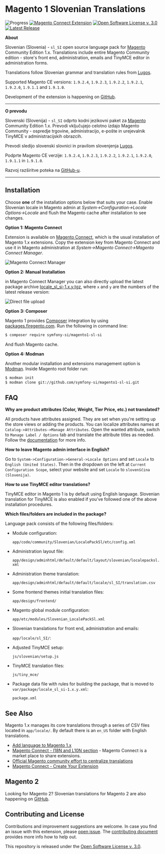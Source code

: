 # Magento 1 Slovenian Translations

![Progress](http://progressed.io/bar/100?title=completed)
[![Magento Connect Extension](https://img.shields.io/badge/Magento-Connnect-bc6538.svg)][magento-connect]
[![Open Software License v. 3.0](https://img.shields.io/badge/License-OSL--3.0-blue.svg)][license]
[![Latest Release](https://img.shields.io/github/release/symfony-si/magento1-sl-si.svg)][latest-release]

**About**

Slovenian (Slovenia) - `sl_SI` open source language pack for [Magento][magento]
Community Edition 1.x. Translations include entire Magento Community edition - store's
front end, administration, emails and TinyMCE editor in administration forms.

Translations follow Slovenian grammar and translation rules from [Lugos][lugos].

Supported Magento CE versions: `1.9.2.4`, `1.9.2.3`, `1.9.2.2`, `1.9.2.1`, `1.9.2.0`,
`1.9.1.1` and `1.9.1.0`.

Development of the extension is happening on [GitHub][github-project].

---

**O prevodu**

Slovenski (Slovenija) - `sl_SI` odprto kodni jezikovni paket za [Magento][magento]
Community Edition 1.x. Prevodi vključujejo celotno izdajo Magento Community - ospredje
trgovine, administracijo, e-pošte in urejevalnik TinyMCE v administracijskih
obrazcih.

Prevodi sledijo slovenski slovnici in pravilom slovenjenja [Lugos][lugos].

Podprte Magento CE verzije: `1.9.2.4`, `1.9.2.3`, `1.9.2.2`, `1.9.2.1`, `1.9.2.0`,
`1.9.1.1` in `1.9.1.0`.

Razvoj razširitve poteka na [GitHub-u][github-project].

---

## Installation

Choose **one** of the installation options below that suits your case. Enable
Slovenian locale in Magento admin at *System->Configuration->Locale Options->Locale*
and flush the Magento cache after installation to see changes.

**Option 1: Magento Connect**

Extension is available on [Magento Connect][magento-connect], which is the usual
installation of Magento 1.x extensions. Copy the extension key from Magento
Connect and use it in Magento administration at
*System->Magento Connect->Magento Connect Manager*.

![Magento Connect Manager](https://raw.githubusercontent.com/symfony-si/magento1-sl-si/master/img/magentoconnect.png)

**Option 2: Manual Installation**

in Magento Connect Manager you can also directly upload the latest package
archive [locale_sl_si-1.x.y.tgz][latest-release], where `x` and `y` are the
numbers of the latest release version:

![Direct file upload](https://raw.githubusercontent.com/symfony-si/magento1-sl-si/master/img/magentoconnect_2.png)

**Option 3: Composer**

Magento 1 provides [Composer](https://getcomposer.org) integration by using
[packages.firegento.com](http://packages.firegento.com/). Run the following in
command line:

```bash
$ composer require symfony-si/magento1-sl-si
```
And flush Magento cache.

**Option 4: Modman**

Another modular installation and extensions management option is
[Modman](https://github.com/colinmollenhour/modman). Inside Magento root folder
run:

```bash
$ modman init
$ modman clone git://github.com/symfony-si/magento1-sl-si.git
```

## FAQ

**Why are product attributes (Color, Weight, Tier Price, etc.) not translated?**

All products have attributes assigned. They are set when you're setting up the
store views or adding the products. You can localize attributes names at
`Catalog->Attributes->Manage Attributes`. Open the wanted attribute, switch
to `Manage Label / Options` tab and translate the attribute titles as needed. Follow
the [documentation](http://merch.docs.magento.com/ce/user_guide/catalog/product-translate.html)
for more info.

**How to leave Magento admin interface in English?**

Go to `System->Configuration->General->Locale Options` and set `Locale` to
`English (United States)`. Then in the dropdown on the left at
`Current Configuration Scope`, select your website and set `Locale` to
`slovenščina (Slovenija)`.

**How to use TinyMCE editor translations?**

TinyMCE editor in Magento 1 is by default using English language. Slovenian
translation for TinyMCE is also enabled if you've followed one of the above
installation procedures.

**Which files/folders are included in the package?**

Language pack consists of the following files/folders:

* Module configuration:

  `app/code/community/Slovenian/LocalePackSl/etc/config.xml`

* Administration layout file:

  `app/design/adminhtml/default/default/layout/slovenian/localepacksl.xml`

* Administration theme translation:

  `app/design/adminhtml/default/default/locale/sl_SI/translation.csv`

* Some frontend themes initial translation files:

  `app/design/frontend/`

* Magento global module configuration:

  `app/etc/modules/Slovenian_LocalePackSl.xml`

* Slovenian translations for front end, administration and emails:

  `app/locale/sl_SI/`:

* Adjusted TinyMCE setup:

  `js/slovenian/setup.js`

* TinyMCE translation files:

  `js/tiny_mce/`

* Package data file with rules for building the package, that is moved to `var/package/locale_sl_si-1.x.y.xml`:

  `package.xml`


## See Also

Magento 1.x manages its core translations through a series of CSV files located
in `app/locale/`. By default there is an `en_US` folder with English translations.

* [Add language to Magento 1.x](http://merch.docs.magento.com/ce/user_guide/store-operations/language-add.html)
* [Magento Connect - I18N and L10N section](https://www.magentocommerce.com/magento-connect/customer-experience/internationalization-localization.html) - Magento Connect is a market place to share extensions.
* [Official Magento community effort to centralize translations](https://crowdin.com/project/magento-1)
* [Magento Connect - Create Your Extension](https://www.magentocommerce.com/magento-connect/create_your_extension/)


## Magento 2

Looking for Magento 2? Slovenian translations for Magento 2 are also happening on
[GitHub](https://github.com/symfony-si/magento2-sl_si).


## Contributing and License

Contributions and improvement suggestions are welcome. In case you find an issue
with this extension, please [open issue](https://github.com/symfony-si/magento1-sl-si/issues).
The [contributing document](https://github.com/symfony-si/magento1-sl-si/blob/master/CONTRIBUTING.md)
provides more info how to help out.

This repository is released under the [Open Software License v. 3.0][license].


[magento-connect]: https://www.magentocommerce.com/magento-connect/catalog/product/view/id/30929/s/slovenian-translations/
[latest-release]: https://github.com/symfony-si/magento1-sl-si/releases/latest
[license]: https://github.com/symfony-si/magento1-sl-si/blob/master/LICENSE
[lugos]: https://wiki.lugos.si/slovenjenje:pravila
[github-project]: https://github.com/symfony-si/magento1-sl-si
[magento]: https://magento.com/
